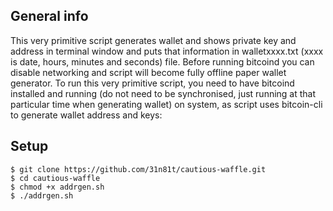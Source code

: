 ## General info
This very primitive script generates wallet and shows private key and address in terminal window and puts that information in walletxxxx.txt (xxxx is date, hours, minutes and seconds) file. Before running bitcoind you can disable networking and script will become fully offline paper wallet generator. To run this very primitive script, you need to have bitcoind installed and running (do not need to be synchronised, just running at that particular time when generating wallet) on system, as script uses bitcoin-cli to generate wallet address and keys:

## Setup
```
$ git clone https://github.com/31n81t/cautious-waffle.git
$ cd cautious-waffle
$ chmod +x addrgen.sh
$ ./addrgen.sh
```
